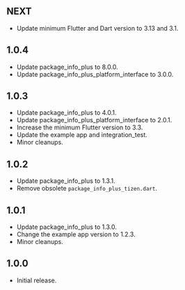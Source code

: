 ## NEXT

* Update minimum Flutter and Dart version to 3.13 and 3.1.
  
## 1.0.4

* Update package_info_plus to 8.0.0.
* Update package_info_plus_platform_interface to 3.0.0.

## 1.0.3

* Update package_info_plus to 4.0.1.
* Update package_info_plus_platform_interface to 2.0.1.
* Increase the minimum Flutter version to 3.3.
* Update the example app and integration_test.
* Minor cleanups.

## 1.0.2

* Update package_info_plus to 1.3.1.
* Remove obsolete `package_info_plus_tizen.dart`.

## 1.0.1

* Update package_info_plus to 1.3.0.
* Change the example app version to 1.2.3.
* Minor cleanups.

## 1.0.0

* Initial release.
